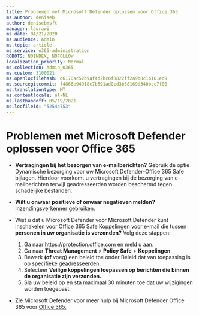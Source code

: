 ```yaml
---
title: Problemen met Microsoft Defender oplossen voor Office 365
ms.author: deniseb
author: denisebmsft
manager: laurawi
ms.date: 04/21/2020
ms.audience: Admin
ms.topic: article
ms.service: o365-administration
ROBOTS: NOINDEX, NOFOLLOW
localization_priority: Normal
ms.collection: Admin_O365
ms.custom: 3100021
ms.openlocfilehash: d6170ac52b9af4d2bc6f8822ff2a9b8c1b161ed9
ms.sourcegitcommit: f4866e94918c7b591ad0cd3b58169d340bcc7f00
ms.translationtype: MT
ms.contentlocale: nl-NL
ms.lasthandoff: 05/19/2021
ms.locfileid: "52544753"
---
```

# <a name="troubleshoot-issues-with-microsoft-defender-for-office-365"></a>Problemen met Microsoft Defender oplossen voor Office 365

- **Vertragingen bij het bezorgen van e-mailberichten?** Gebruik de optie Dynamische bezorging voor uw Microsoft Defender-Office 365 Safe bijlagen. Hierdoor voorkomt u vertragingen bij de bezorging van e-mailberichten terwijl geadresseerden worden beschermd tegen schadelijke bestanden.
- **Wilt u onwaar positieve of onwaar negatieven melden?** [Inzendingsverkenner gebruiken.](https://protection.office.com/reportsubmission)
- Wist u dat u Microsoft Defender voor Microsoft Defender kunt inschakelen voor Office 365 Safe Koppelingen voor e-mail die tussen **personen in uw organisatie is verzonden?** Volg deze stappen:
    1. Ga naar https://protection.office.com en meld u aan.
    2. Ga naar **Threat Management**  >  **Policy Safe**  >  **Koppelingen**.
    3. Bewerk **(of** voeg) een beleid toe onder Beleid dat van toepassing is op specifieke geadresseerden.
    4. Selecteer **Veilige koppelingen toepassen op berichten die binnen de organisatie zijn verzonden.**
    5. Sla uw beleid op en sta maximaal 30 minuten toe dat uw wijzigingen worden toegepast.

- Zie Microsoft Defender voor meer hulp bij Microsoft Defender Office 365 voor [Office 365.](/microsoft-365/security/office-365-security/office-365-atp)